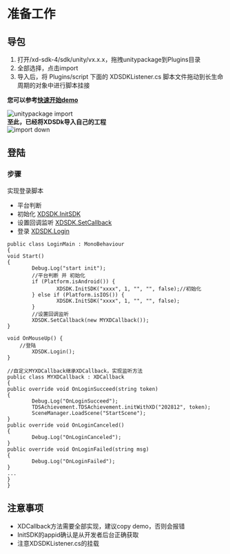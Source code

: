 # 准备工作  

## 导包  
1. 打开/xd-sdk-4/sdk/unity/vx.x.x，拖拽unitypackage到Plugins目录  
2. 全部选择，点击import   
3. 导入后，将 Plugins/script 下面的 XDSDKListener.cs 脚本文件拖动到长生命周期的对象中进行脚本挂接  

**您可以参考[快速开始demo]()**

![unitypackage import](http://qnblog.ijemy.com/WX20201125-093759.png)  
**至此，已经将XDSDk导入自己的工程**   
![import down](http://qnblog.ijemy.com/xd_importdown.png)   

## 登陆  
### 步骤  
实现登录脚本  
- 平台判断  
- 初始化 [XDSDK.InitSDK](./InitSDK.md)  
- 设置回调监听 [XDSDK.SetCallback](./SetCallback.md)  
- 登录 [XDSDK.Login](./Login.md)   

```   
public class LoginMain : MonoBehaviour
{
void Start()
{
        Debug.Log("start init");
        //平台判断 并 初始化
        if (Platform.isAndroid()) {
                XDSDK.InitSDK("xxxx", 1, "", "", false);//初始化
        } else if (Platform.isIOS()) {
                XDSDK.InitSDK("xxxx", 1, "", "", false);
        }
        //设置回调监听
        XDSDK.SetCallback(new MYXDCallback());
}

void OnMouseUp() {
	//登陆
        XDSDK.Login();
}

//自定义MYXDCallback继承XDCallback，实现监听方法
public class MYXDCallback : XDCallback
{
public override void OnLoginSucceed(string token)
{
        Debug.Log("OnLoginSucceed");
        TDSAchievement.TDSAchievement.initWithXD("202812", token);
        SceneManager.LoadScene("StartScene");
}
public override void OnLoginCanceled()
{
        Debug.Log("OnLoginCanceled");
}
public override void OnLoginFailed(string msg)
{
        Debug.Log("OnLoginFailed");
}
...
}
}
```   
## 注意事项  

- XDCallback方法需要全部实现，建议copy demo，否则会报错  
- InitSDK的appid确认是从开发者后台正确获取  
- 注意XDSDKListener.cs的挂载
